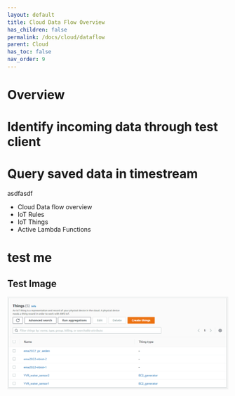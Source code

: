 ```yaml
---
layout: default
title: Cloud Data Flow Overview
has_children: false
permalink: /docs/cloud/dataflow
parent: Cloud
has_toc: false
nav_order: 9
---
```

# Overview

# Identify incoming data through test client

# Query saved data in timestream


asdfasdf




- Cloud Data flow overview
- IoT Rules
- IoT Things
- Active Lambda Functions 

# test me
## Test Image
![Build Steps](/cloud/assets/iot_resources/active_things.png)